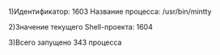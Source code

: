 1)Идентификатор: 1603
Название процесса: /usr/bin/mintty

2)Значение текущего Shell-проекта: 1604

3)Всего запущено 343 процесса